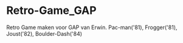 Retro-Game_GAP
==============

Retro Game maken voor GAP van Erwin. Pac-man('81), Frogger('81), Joust('82), Boulder-Dash('84)
